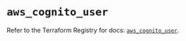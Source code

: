 # `aws_cognito_user`

Refer to the Terraform Registry for docs: [`aws_cognito_user`](https://registry.terraform.io/providers/hashicorp/aws/6.11.0/docs/resources/cognito_user).
